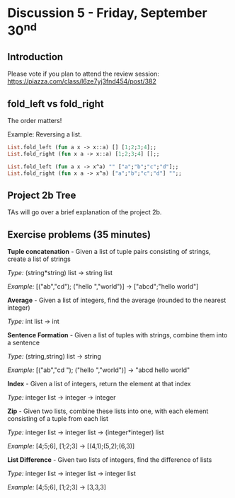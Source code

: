 # Discussion 5 - Friday, September 30<sup>nd</sup>

## Introduction
Please vote if you plan to attend the review session: https://piazza.com/class/l6ze7yj3fnd454/post/382

## fold_left vs fold_right

The order matters!

Example: Reversing a list.

```ocaml
List.fold_left (fun a x -> x::a) [] [1;2;3;4];;
List.fold_right (fun x a -> x::a) [1;2;3;4] [];;

List.fold_left (fun a x -> x^a) "" ["a";"b";"c";"d"];;
List.fold_right (fun x a -> x^a) ["a";"b";"c";"d"] "";;
```

## Project 2b Tree

TAs will go over a brief explanation of the project 2b.

## Exercise problems (35 minutes)

**Tuple concatenation** - Given a list of tuple pairs consisting of strings, create a list of strings

_Type:_ (string*string) list -> string list

_Example:_ [("ab","cd"); ("hello ","world")] -> ["abcd";"hello world"]

**Average** - Given a list of integers, find the average (rounded to the nearest integer) 

_Type:_ int list -> int 

**Sentence Formation** - Given a list of tuples with strings, combine them into a sentence

_Type:_ (string,string) list -> string

_Example:_ [("ab","cd "); ("hello ","world")] -> "abcd hello world"

**Index** - Given a list of integers, return the element at that index

_Type:_ integer list -> integer -> integer

**Zip** - Given two lists, combine these lists into one, with each element consisting of a tuple from each list

_Type:_ integer list -> integer list -> (integer*integer) list

_Example:_ [4;5;6], [1;2;3] -> [(4,1);(5,2);(6,3)]

**List Difference** - Given two lists of integers, find the difference of lists

_Type:_ integer list -> integer list -> integer list

_Example:_ [4;5;6], [1;2;3] -> [3,3,3]
